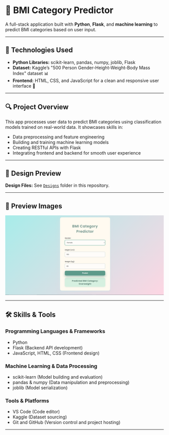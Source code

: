 # 🚀 BMI Category Predictor

A full-stack application built with **Python**, **Flask**, and **machine learning** to predict BMI categories based on user input.

---

## 🧠 Technologies Used
- **Python Libraries:** scikit-learn, pandas, numpy, joblib, Flask  
- **Dataset:** Kaggle’s "500 Person Gender-Height-Weight-Body Mass Index" dataset 📊  
- **Frontend:** HTML, CSS, and JavaScript for a clean and responsive user interface 🎨

---

## 🔍 Project Overview
This app processes user data to predict BMI categories using classification models trained on real-world data. It showcases skills in:  
- Data preprocessing and feature engineering  
- Building and training machine learning models  
- Creating RESTful APIs with Flask  
- Integrating frontend and backend for smooth user experience  

---
## 🎨 Design Preview

**Design Files:** See [`Designs`](designs/) folder in this repository. 

---

## 🎥 Preview Images

![Home Screen](designs/2.png) 

---

## 🛠 Skills & Tools

### Programming Languages & Frameworks
- Python  
- Flask (Backend API development)  
- JavaScript, HTML, CSS (Frontend design)

### Machine Learning & Data Processing
- scikit-learn (Model building and evaluation)  
- pandas & numpy (Data manipulation and preprocessing)  
- joblib (Model serialization)

### Tools & Platforms
- VS Code (Code editor)  
- Kaggle (Dataset sourcing)  
- Git and GitHub (Version control and project hosting) 

---

